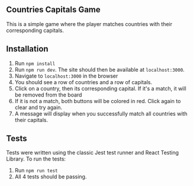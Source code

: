 ## Countries Capitals Game

This is a simple game where the player matches countries with their corresponding capitals.

## Installation

1. Run `npm install`
2. Run `npm run dev`. The site should then be available at `localhost:3000`.
3. Navigate to `localhost:3000` in the browser
4. You should see a row of countries and a row of capitals.
5. Click on a country, then its corresponding capital. If it's a match, it will be removed from the board
6. If it is not a match, both buttons will be colored in red. Click again to clear and try again.
7. A message will display when you successfully match all countries with their capitals.

## Tests

Tests were written using the classic Jest test runner and React Testing Library. To run the tests:

1. Run `npm run test`
2. All 4 tests should be passing. 